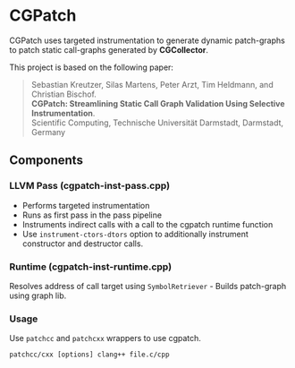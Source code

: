 # CGPatch

CGPatch uses targeted instrumentation to generate dynamic patch-graphs to patch static call-graphs generated by **CGCollector**.

This project is based on the following paper:

> Sebastian Kreutzer, Silas Martens, Peter Arzt, Tim Heldmann, and Christian Bischof.  
> **CGPatch: Streamlining Static Call Graph Validation Using Selective Instrumentation**.  
> Scientific Computing, Technische Universität Darmstadt, Darmstadt, Germany

## Components

### LLVM Pass (cgpatch-inst-pass.cpp)
- Performs targeted instrumentation
- Runs as first pass in the pass pipeline
- Instruments indirect calls with a call to the cgpatch runtime function
- Use `instrument-ctors-dtors` option to additionally instrument constructor and destructor calls.

### Runtime (cgpatch-inst-runtime.cpp)
Resolves address of call target using `SymbolRetriever` -
Builds patch-graph using graph lib.

### Usage
Use `patchcc` and `patchcxx` wrappers to use cgpatch.

```
patchcc/cxx [options] clang++ file.c/cpp
```

